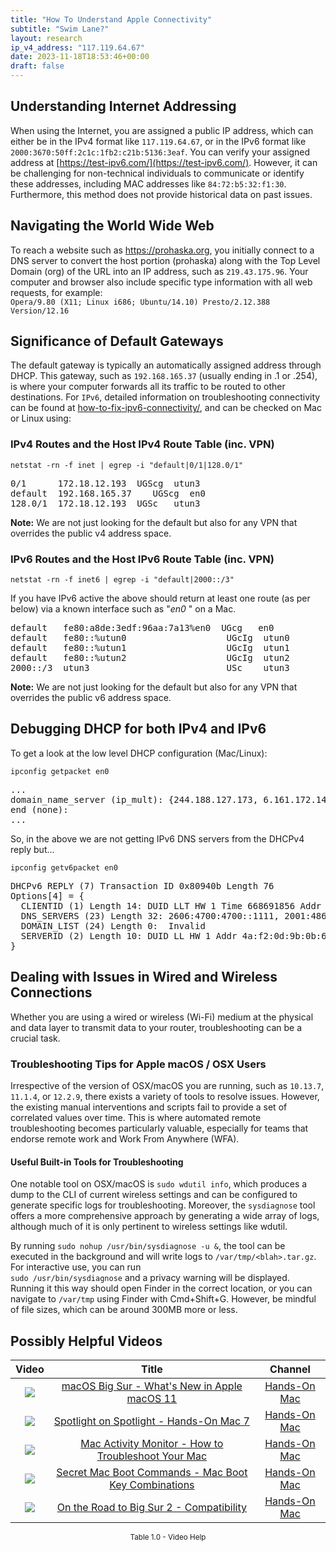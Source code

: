 ```yaml
---
title: "How To Understand Apple Connectivity"
subtitle: "Swim Lane?"
layout: research
ip_v4_address: "117.119.64.67"
date: 2023-11-18T18:53:46+00:00
draft: false
---
```


## Understanding Internet Addressing

When using the Internet, you are assigned a public IP address, which can either be in the IPv4 format like ```117.119.64.67```, or in the IPv6 format like ```2000:3670:50ff:2c1c:1fb2:c21b:5136:3eaf```. You can verify your assigned address at [https://test-ipv6.com/](https://test-ipv6.com/). However, it can be challenging for non-technical individuals to communicate or identify these addresses, including MAC addresses like ```84:72:b5:32:f1:30```. Furthermore, this method does not provide historical data on past issues.
## Navigating the World Wide Web
To reach a website such as https://prohaska.org, you initially connect to a DNS server to convert the host portion (prohaska) along with the Top Level Domain (org) of the URL into an IP address, such as ```219.43.175.96```. Your computer and browser also include specific type information with all web requests, for example: <br>```Opera/9.80 (X11; Linux i686; Ubuntu/14.10) Presto/2.12.388 Version/12.16```
## Significance of Default Gateways
The default gateway is typically an automatically assigned address through DHCP. This gateway, such as ```192.168.165.37``` (usually ending in .1 or .254), is where your computer forwards all its traffic to be routed to other destinations. For ```IPv6```, detailed information on troubleshooting connectivity can be found at [how-to-fix-ipv6-connectivity/](/blog/how-to-fix-ipv6-connectivity/), and can be checked on Mac or Linux using:
<br>
### IPv4 Routes and the Host IPv4 Route Table (inc. VPN)
```netstat -rn -f inet | egrep -i "default|0/1|128.0/1"```

<pre>
0/1      172.18.12.193  UGScg  utun3
default  192.168.165.37    UGScg  en0
128.0/1  172.18.12.193  UGSc   utun3</pre>

**Note:** We are not just looking for the default but also for any VPN that overrides the public v4 address space.

### IPv6 Routes and the Host IPv6 Route Table (inc. VPN)
```netstat -rn -f inet6 | egrep -i "default|2000::/3"```

If you have IPv6 active the above should return at least one route (as per below) via a known interface such as "_en0_ " on a Mac. 

<pre>
default   fe80:a8de:3edf:96aa:7a13%en0  UGcg   en0
default   fe80::%utun0                   UGcIg  utun0
default   fe80::%utun1                   UGcIg  utun1
default   fe80::%utun2                   UGcIg  utun2
2000::/3  utun3                          USc    utun3</pre>

**Note:** We are not just looking for the default but also for any VPN that overrides the public v6 address space.
<br>

## Debugging DHCP for both IPv4 and IPv6

To get a look at the low level DHCP configuration (Mac/Linux): 

```ipconfig getpacket en0```

<pre>
...
domain_name_server (ip_mult): {244.188.127.173, 6.161.172.14}
end (none):
...</pre>

So, in the above we are not getting IPv6 DNS servers from the DHCPv4 reply but...

```ipconfig getv6packet en0```

<pre>
DHCPv6 REPLY (7) Transaction ID 0x80940b Length 76
Options[4] = {
  CLIENTID (1) Length 14: DUID LLT HW 1 Time 668691856 Addr 84:72:b5:32:f1:30
  DNS_SERVERS (23) Length 32: 2606:4700:4700::1111, 2001:4860:4860::8844
  DOMAIN_LIST (24) Length 0:  Invalid
  SERVERID (2) Length 10: DUID LL HW 1 Addr 4a:f2:0d:9b:0b:6e
}</pre>




## Dealing with Issues in Wired and Wireless Connections
Whether you are using a wired or wireless (Wi-Fi) medium at the physical and data layer to transmit data to your router, troubleshooting can be a crucial task.
### Troubleshooting Tips for Apple macOS / OSX Users
Irrespective of the version of OSX/macOS you are running, such as ```10.13.7```, ```11.1.4```, or ```12.2.9```, there exists a variety of tools to resolve issues. However, the existing manual interventions and scripts fail to provide a set of correlated values over time. This is where automated remote troubleshooting becomes particularly valuable, especially for teams that endorse remote work and Work From Anywhere (WFA).
#### Useful Built-in Tools for Troubleshooting
One notable tool on OSX/macOS is ```sudo wdutil info```, which produces a dump to the CLI of current wireless settings and can be configured to generate specific logs for troubleshooting. Moreover, the ```sysdiagnose``` tool offers a more comprehensive approach by generating a wide array of logs, although much of it is only pertinent to wireless settings like wdutil.

By running ```sudo nohup /usr/bin/sysdiagnose -u &```, the tool can be executed in the background and will write logs to ```/var/tmp/<blah>.tar.gz```. For interactive use, you can run<br>```sudo /usr/bin/sysdiagnose``` and a privacy warning will be displayed. Running it this way should open Finder in the correct location, or you can navigate to ```/var/tmp``` using Finder with Cmd+Shift+G. However, be mindful of file sizes, which can be around 300MB more or less.
## Possibly Helpful Videos

<link href="/plugins/lity/css/lity.min.css" rel="stylesheet">
<script src="/plugins/lity/js/lity.min.js"></script>
<div class="table1-start"></div>

|Video | Title | Channel |
| :---: | :---: | :---: |
|<a href="https://www.youtube.com/watch?v=JMKi6o9kaZI" data-lity><img src="https://i.ytimg.com/vi/JMKi6o9kaZI/default.jpg" class="img-fluid"></a>|<a href="https://www.youtube.com/watch?v=JMKi6o9kaZI" data-lity>macOS Big Sur - What&#39;s New in Apple macOS 11</a>|<a target="_blank" href="https://www.youtube.com/channel/UCg43DP8MdHVcl4rFK_delBg" >Hands-On Mac</a>|
|<a href="https://www.youtube.com/watch?v=RslZ4W1EPqk" data-lity><img src="https://i.ytimg.com/vi/RslZ4W1EPqk/default.jpg" class="img-fluid"></a>|<a href="https://www.youtube.com/watch?v=RslZ4W1EPqk" data-lity>Spotlight on Spotlight - Hands-On Mac 7</a>|<a target="_blank" href="https://www.youtube.com/channel/UCg43DP8MdHVcl4rFK_delBg" >Hands-On Mac</a>|
|<a href="https://www.youtube.com/watch?v=TWzWd_DiaJ0" data-lity><img src="https://i.ytimg.com/vi/TWzWd_DiaJ0/default.jpg" class="img-fluid"></a>|<a href="https://www.youtube.com/watch?v=TWzWd_DiaJ0" data-lity>Mac Activity Monitor - How to Troubleshoot Your Mac</a>|<a target="_blank" href="https://www.youtube.com/channel/UCg43DP8MdHVcl4rFK_delBg" >Hands-On Mac</a>|
|<a href="https://www.youtube.com/watch?v=VwNYWAxHCgM" data-lity><img src="https://i.ytimg.com/vi/VwNYWAxHCgM/default.jpg" class="img-fluid"></a>|<a href="https://www.youtube.com/watch?v=VwNYWAxHCgM" data-lity>Secret Mac Boot Commands - Mac Boot Key Combinations</a>|<a target="_blank" href="https://www.youtube.com/channel/UCg43DP8MdHVcl4rFK_delBg" >Hands-On Mac</a>|
|<a href="https://www.youtube.com/watch?v=HEbK-Tignuc" data-lity><img src="https://i.ytimg.com/vi/HEbK-Tignuc/default.jpg" class="img-fluid"></a>|<a href="https://www.youtube.com/watch?v=HEbK-Tignuc" data-lity>On the Road to Big Sur 2 - Compatibility</a>|<a target="_blank" href="https://www.youtube.com/channel/UCg43DP8MdHVcl4rFK_delBg" >Hands-On Mac</a>|

<center><small>Table 1.0 - Video Help</small></center>
 <br>
<div class="table1-end"></div>
<script type="text/javascript">
(function() {
    $('div.table1-start').nextUntil('div.table1-end', 'table').addClass('table thead-dark table-striped table-responsive rounded').attr('id', 't1');
    $('#t1').find('thead').addClass('thead-dark');
})();
</script>
